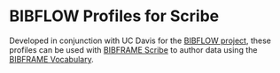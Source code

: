 BIBFLOW Profiles for Scribe
===========================

Developed in conjunction with UC Davis for the [BIBFLOW project](http://www.lib.ucdavis.edu/bibflow/), these profiles can be used with [BIBFRAME Scribe](https://github.com/zepheira/bibframe-scribe) to author data using the [BIBFRAME Vocabulary](http://bibfra.me).
